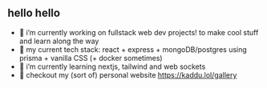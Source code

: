 ## hello hello

<!--
**Spitfire1970/Spitfire1970** is a ✨ _special_ ✨ repository because its `README.md` (this file) appears on your GitHub profile.
-->

- 🗿 i’m currently working on fullstack web dev projects! to make cool stuff and learn along the way
- 🦾 my current tech stack: react + express + mongoDB/postgres using prisma + vanilla CSS (+ docker sometimes)
- 🌱 i’m currently learning nextjs, tailwind and web sockets
- 🎃 checkout my (sort of) personal website https://kaddu.lol/gallery

